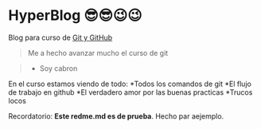 # HyperBlog 😎😎😉😉
Blog para curso de [Git y GitHub](https://github.com/ "Git y GitHub")
>Me a hecho avanzar mucho el curso de git

>- Soy cabron

En el curso estamos viendo de todo:
*Todos los comandos de git
*El flujo de trabajo en github
*El verdadero amor por las buenas practicas
*Trucos locos

Recordatorio: **Este redme.md es de prueba**. Hecho par aejemplo.
